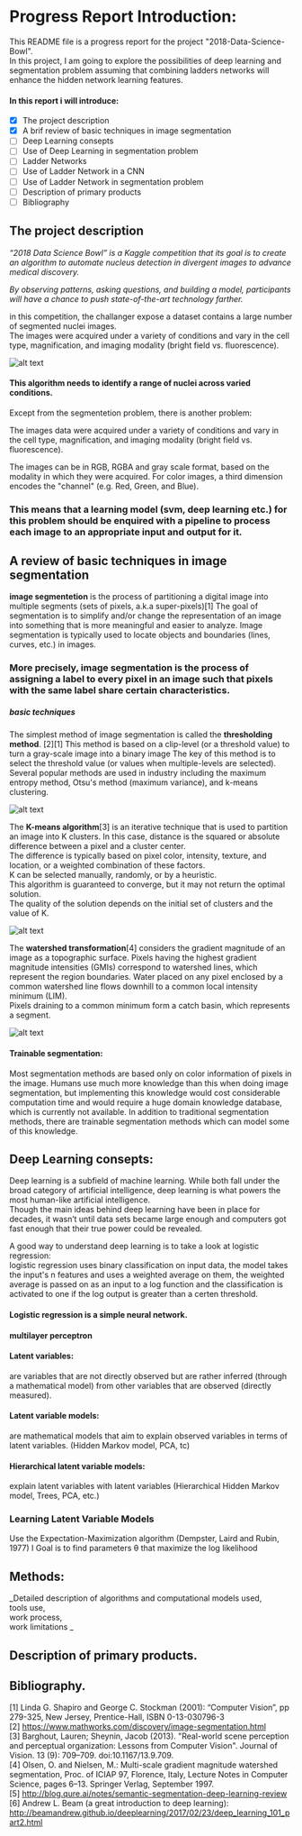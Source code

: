 # Progress Report Introduction: 
This README file is a progress report for the project "2018-Data-Science-Bowl".    
In this project, I am going to explore the possibilities of deep learning and segmentation problem assuming that combining ladders networks will enhance the hidden network learning features.  
#### In this report i will introduce: 
- [X] The project description 
- [X] A brif review of basic techniques in image segmentation
- [ ] Deep Learning consepts
- [ ] Use of Deep Learning in segmentation problem
- [ ] Ladder Networks
- [ ] Use of Ladder Network in a CNN
- [ ] Use of Ladder Network in segmentation problem
- [ ] Description of primary products
- [ ] Bibliography

## The project description
_“2018 Data Science Bowl” is a Kaggle competition that its goal is to create an algorithm to automate nucleus detection in divergent images to advance medical discovery._  

_By observing patterns, asking questions, and building a model, participants will have a chance to push state-of-the-art technology farther._  

in this competition, the challanger expose a dataset contains a large number of segmented nuclei images.  
The images were acquired under a variety of conditions and vary in the cell type, magnification, and imaging modality (bright field vs. fluorescence).  

![alt text](https://github.com/sharon-hadar-leverate/2018-Data-Science-Bowl/blob/master/assets/data_bowl_data.PNG)



#### This algorithm needs to identify a range of nuclei across varied conditions. 

Except from the segmentetion problem, there is another problem:  

The images data were acquired under a variety of conditions and vary in the cell type, magnification, and imaging modality (bright field vs. fluorescence).  

The images can be in RGB, RGBA and gray scale format, based on the modality in which they were acquired. For color images, a third dimension encodes the "channel" (e.g. Red, Green, and Blue).  

### This means that a learning model (svm, deep learning etc.) for this problem should be enquired with a pipeline to process each image to an appropriate input and output for it.  

## A review of basic techniques in image segmentation

**image segmentetion** is the process of partitioning a digital image into multiple segments (sets of pixels, a.k.a super-pixels)[1] The goal of segmentation is to simplify and/or change the representation of an image into something that is more meaningful and easier to analyze. Image segmentation is typically used to locate objects and boundaries (lines, curves, etc.) in images.   
 
### More precisely, image segmentation is the process of assigning a label to every pixel in an image such that pixels with the same label share certain characteristics.

##### basic techniques
The simplest method of image segmentation is called the **thresholding method**. [2][1]
This method is based on a clip-level (or a threshold value) to turn a gray-scale image into a binary image
The key of this method is to select the threshold value (or values when multiple-levels are selected). 
Several popular methods are used in industry including the maximum entropy method, Otsu's method (maximum variance), and k-means clustering.

![alt text](https://github.com/sharon-hadar-leverate/2018-Data-Science-Bowl/blob/master/assets/%E2%80%8F%E2%80%8Fotsu_threshold.PNG)

The **K-means algorithm**[3] is an iterative technique that is used to partition an image into K clusters.
In this case, distance is the squared or absolute difference between a pixel and a cluster center.   
The difference is typically based on pixel color, intensity, texture, and location, or a weighted combination of these factors.   
K can be selected manually, randomly, or by a heuristic.   
This algorithm is guaranteed to converge, but it may not return the optimal solution.   
The quality of the solution depends on the initial set of clusters and the value of K.  

![alt text](https://github.com/sharon-hadar-leverate/2018-Data-Science-Bowl/blob/master/assets/kmeans_segmentetion.PNG)

The **watershed transformation**[4] considers the gradient magnitude of an image as a topographic surface.
Pixels having the highest gradient magnitude intensities (GMIs) correspond to watershed lines, which represent the region boundaries.   Water placed on any pixel enclosed by a common watershed line flows downhill to a common local intensity minimum (LIM).  
Pixels draining to a common minimum form a catch basin, which represents a segment.  

![alt text](https://github.com/sharon-hadar-leverate/2018-Data-Science-Bowl/blob/master/assets/watershed_segmentetion.PNG)

#### Trainable segmentation:
Most segmentation methods are based only on color information of pixels in the image. Humans use much more knowledge than this when doing image segmentation, but implementing this knowledge would cost considerable computation time and would require a huge domain knowledge database, which is currently not available. In addition to traditional segmentation methods, there are trainable segmentation methods which can model some of this knowledge.

## Deep Learning consepts:
Deep learning is a subfield of machine learning. While both fall under the broad category of artificial intelligence, deep learning is what powers the most human-like artificial intelligence.  
Though the main ideas behind deep learning have been in place for decades, it wasn’t until data sets became large enough and computers got fast enough that their true power could be revealed.

A good way to understand deep learning is to take a look at logistic regression:  
logistic regression uses binary classification on input data, 
the model takes the input's n features and uses a weighted average on them, the weighted average is passed on as an input to a log function and the classification is activated to one if the log output is greater than a certen threshold.
#### Logistic regression is a simple neural network.


#### multilayer perceptron



#### Latent variables: 
are variables that are not directly observed but are rather inferred (through a mathematical model) from other variables that are observed (directly measured).

#### Latent variable models: 
are mathematical models that aim to explain observed variables in terms of latent variables.
(Hidden Markov model, PCA, tc)

#### Hierarchical latent variable models: 
explain latent variables with latent variables
(Hierarchical Hidden Markov model, Trees, PCA, etc.)

### Learning Latent Variable Models
Use the Expectation-Maximization algorithm (Dempster,
Laird and Rubin, 1977)
I Goal is to find parameters θ that maximize the log
likelihood





## Methods: 
_Detailed description of algorithms and computational models used,   
tools use,   
work process,   
work limitations _ 

## Description of primary products.

## Bibliography.
[1] Linda G. Shapiro and George C. Stockman (2001): “Computer Vision”, pp 279-325, New Jersey, Prentice-Hall, ISBN 0-13-030796-3  
[2] https://www.mathworks.com/discovery/image-segmentation.html  
[3]  Barghout, Lauren; Sheynin, Jacob (2013). "Real-world scene perception and perceptual organization: Lessons from Computer Vision". Journal of Vision. 13 (9): 709–709. doi:10.1167/13.9.709.  
[4]  Olsen, O. and Nielsen, M.: Multi-scale gradient magnitude watershed segmentation, Proc. of ICIAP 97, Florence, Italy, Lecture Notes in Computer Science, pages 6–13. Springer Verlag, September 1997.  
[5] http://blog.qure.ai/notes/semantic-segmentation-deep-learning-review  
[6]  Andrew L. Beam (a great introduction to deep learning): http://beamandrew.github.io/deeplearning/2017/02/23/deep_learning_101_part2.html
